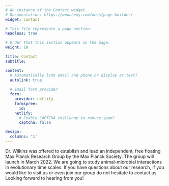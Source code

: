```yaml
---
# An instance of the Contact widget.
# Documentation: https://wowchemy.com/docs/page-builder/
widget: contact

# This file represents a page section.
headless: true

# Order that this section appears on the page.
weight: 10

title: Contact
subtitle:

content:
  # Automatically link email and phone or display as text?
  autolink: true
  
  # Email form provider
  form:
    provider: netlify
    formspree:
      id:
    netlify:
      # Enable CAPTCHA challenge to reduce spam?
      captcha: false

design:
  columns: '1'
---
```


Dr. Wilkins was offered to establish and lead an independent, free floating Max Planck Research Group by the Max Planck Society. The group will launch in March 2022. We are going to study animal-microbial interactions in evolutionary time scales. If you have questions about our research, if you would like to visit us or even join our group do not hesitate to contact us. Looking forward to hearing from you!
